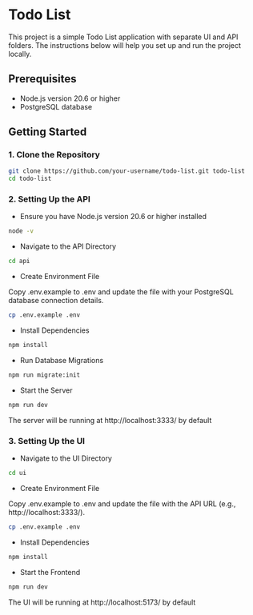 # Todo List

This project is a simple Todo List application with separate UI and API folders. The instructions below will help you set up and run the project locally.

## Prerequisites

- Node.js version 20.6 or higher
- PostgreSQL database

## Getting Started

### 1. Clone the Repository

```bash
git clone https://github.com/your-username/todo-list.git todo-list
cd todo-list
```

### 2. Setting Up the API

- Ensure you have Node.js version 20.6 or higher installed

```bash
node -v
```

- Navigate to the API Directory

```bash
cd api
```

- Create Environment File

Copy .env.example to .env and update the file with your PostgreSQL database connection details.

```bash
cp .env.example .env
```

- Install Dependencies

```bash
npm install
```

- Run Database Migrations

```bash
npm run migrate:init
```

- Start the Server

```bash
npm run dev
```

The server will be running at http://localhost:3333/ by default

### 3. Setting Up the UI

- Navigate to the UI Directory

```bash
cd ui
```

- Create Environment File

Copy .env.example to .env and update the file with the API URL (e.g., http://localhost:3333/).

```bash
cp .env.example .env
```

- Install Dependencies

```bash
npm install
```

- Start the Frontend

```bash
npm run dev
```

The UI will be running at http://localhost:5173/ by default
